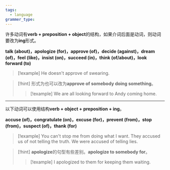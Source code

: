 ```yaml
---
tags:
  - language
grammer_type:
---
```

许多动词有**verb + preposition + object**的结构，如果介词后面是动词，则动词要改为**ing**形式。

**talk (about)，apologize (for)，approve (of)，decide (against)，dream (of)，feel (like)，insist (on)，succeed (in)，think (of/about)，look forward (to)**

> [!example]
> He doesn't approve of swearing.

> [!hint]
> 形式为也可以改为**approve of somebody doing something**。
> > [!example]
> > We are all looking forward to Andy coming home.

---

以下动词可以使用结构**verb + object + preposition + ing**。

**accuse (of)，congratulate (on)，excuse (for)，prevent (from)，stop (from)，suspect (of)，thank (for)**

> [!example]
> You can't stop me from doing what I want.
> They accused us of not telling the truth.
> We were accused of telling lies.

> [!hint]
> **apologize**的句型有些差别。**apologize to somebody for**。
> > [!example]
> > I apologized to them for keeping them waiting.
